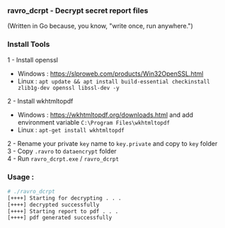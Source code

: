 ### ravro_dcrpt - Decrypt secret report files

(Written in Go because, you know, "write once, run anywhere.")

### Install Tools 

1 - Install openssl <br />
* Windows : https://slproweb.com/products/Win32OpenSSL.html <br /> 
* Linux   : `apt update && apt install build-essential checkinstall zlib1g-dev openssl libssl-dev -y`

2 - Install wkhtmltopdf 
* Windows : https://wkhtmltopdf.org/downloads.html and add environment variable `C:\Program Files\wkhtmltopdf`
* Linux : `apt-get install wkhtmltopdf`

2 - Rename your private `key` name to `key.private` and copy to `key` folder <br />
3 - Copy `.ravro` to `dataencrypt` folder <br />
4 - Run `ravro_dcrpt.exe` /  `ravro_dcrpt` <br />

### Usage :
```bash
# ./ravro_dcrpt
[++++] Starting for decrypting . . .
[++++] decrypted successfully
[++++] Starting report to pdf . . .
[++++] pdf generated successfully
```



